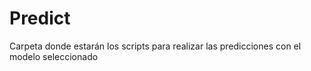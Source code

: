 # Predict

Carpeta donde estarán los scripts para realizar las predicciones con el modelo seleccionado
